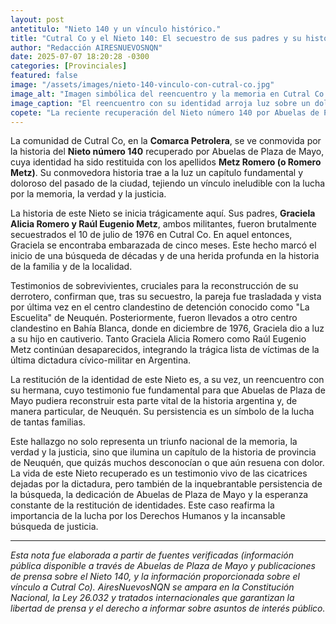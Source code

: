 ```yaml
---
layout: post
antetitulo: "Nieto 140 y un vínculo histórico."
title: "Cutral Co y el Nieto 140: El secuestro de sus padres y su historia en la Comarca Petrolera."
author: "Redacción AIRESNUEVOSNQN"
date: 2025-07-07 18:20:28 -0300
categories: [Provinciales]
featured: false
image: "/assets/images/nieto-140-vinculo-con-cutral-co.jpg"
image_alt: "Imagen simbólica del reencuentro y la memoria en Cutral Co por el Nieto 140."
image_caption: "El reencuentro con su identidad arroja luz sobre un doloroso capítulo de la historia de Cutral Co."
copete: "La reciente recuperación del Nieto número 140 por Abuelas de Plaza de Mayo ha revelado un profundo y doloroso vínculo con Cutral Co. Su historia, que comienza con el secuestro de sus padres, Graciela Alicia Romero y Raúl Eugenio Metz, en la ciudad en 1976, es un testimonio vivo de las heridas de la última dictadura y un capítulo fundamental de la memoria local y provincial."
---
```


La comunidad de Cutral Co, en la **Comarca Petrolera**, se ve conmovida por la historia del **Nieto número 140** recuperado por Abuelas de Plaza de Mayo, cuya identidad ha sido restituida con los apellidos **Metz Romero (o Romero Metz)**. Su conmovedora historia trae a la luz un capítulo fundamental y doloroso del pasado de la ciudad, tejiendo un vínculo ineludible con la lucha por la memoria, la verdad y la justicia.

La historia de este Nieto se inicia trágicamente aquí. Sus padres, **Graciela Alicia Romero y Raúl Eugenio Metz**, ambos militantes, fueron brutalmente secuestrados el 10 de julio de 1976 en Cutral Co. En aquel entonces, Graciela se encontraba embarazada de cinco meses. Este hecho marcó el inicio de una búsqueda de décadas y de una herida profunda en la historia de la familia y de la localidad.

Testimonios de sobrevivientes, cruciales para la reconstrucción de su derrotero, confirman que, tras su secuestro, la pareja fue trasladada y vista por última vez en el centro clandestino de detención conocido como "La Escuelita" de Neuquén. Posteriormente, fueron llevados a otro centro clandestino en Bahía Blanca, donde en diciembre de 1976, Graciela dio a luz a su hijo en cautiverio. Tanto Graciela Alicia Romero como Raúl Eugenio Metz continúan desaparecidos, integrando la trágica lista de víctimas de la última dictadura cívico-militar en Argentina.

La restitución de la identidad de este Nieto es, a su vez, un reencuentro con su hermana, cuyo testimonio fue fundamental para que Abuelas de Plaza de Mayo pudiera reconstruir esta parte vital de la historia argentina y, de manera particular, de Neuquén. Su persistencia es un símbolo de la lucha de tantas familias.

Este hallazgo no solo representa un triunfo nacional de la memoria, la verdad y la justicia, sino que ilumina un capítulo de la historia de provincia de Neuquén, que quizás muchos desconocían o que aún resuena con dolor. La vida de este Nieto recuperado es un testimonio vivo de las cicatrices dejadas por la dictadura, pero también de la inquebrantable persistencia de la búsqueda, la dedicación de Abuelas de Plaza de Mayo y la esperanza constante de la restitución de identidades. Este caso reafirma la importancia de la lucha por los Derechos Humanos y la incansable búsqueda de justicia.

---

*Esta nota fue elaborada a partir de fuentes verificadas (información pública disponible a través de Abuelas de Plaza de Mayo y publicaciones de prensa sobre el Nieto 140, y la información proporcionada sobre el vínculo a Cutral Co). AiresNuevosNQN se ampara en la Constitución Nacional, la Ley 26.032 y tratados internacionales que garantizan la libertad de prensa y el derecho a informar sobre asuntos de interés público.*